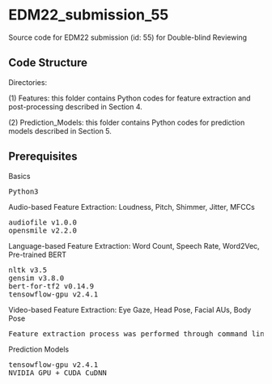 # EDM22_submission_55
Source code for EDM22 submission (id: 55) for Double-blind Reviewing

<h2>Code Structure</h2>

Directories: 

(1) Features: this folder contains Python codes for feature extraction and post-processing described in Section 4.

(2) Prediction_Models: this folder contains Python codes for prediction models described in Section 5.

<h2>Prerequisites</h2>
<p>Basics</p>
<pre>
Python3 
</pre>

<p>Audio-based Feature Extraction: Loudness, Pitch, Shimmer, Jitter, MFCCs</p> 
<pre>
audiofile v1.0.0
opensmile v2.2.0
</pre>

<p>Language-based Feature Extraction: Word Count, Speech Rate, Word2Vec, Pre-trained BERT</p> 
<pre>
nltk v3.5
gensim v3.8.0
bert-for-tf2 v0.14.9
tensowflow-gpu v2.4.1
</pre>

<p>Video-based Feature Extraction: Eye Gaze, Head Pose, Facial AUs, Body Pose</p> 
<pre>
Feature extraction process was performed through command line arguments.
</pre>

<p>Prediction Models</p> 
<pre>
tensowflow-gpu v2.4.1
NVIDIA GPU + CUDA CuDNN
</pre>
